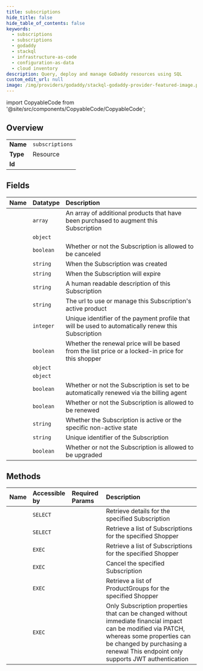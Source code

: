```yaml
---
title: subscriptions
hide_title: false
hide_table_of_contents: false
keywords:
  - subscriptions
  - subscriptions
  - godaddy    
  - stackql
  - infrastructure-as-code
  - configuration-as-data
  - cloud inventory
description: Query, deploy and manage GoDaddy resources using SQL
custom_edit_url: null
image: /img/providers/godaddy/stackql-godaddy-provider-featured-image.png
---
```


import CopyableCode from '@site/src/components/CopyableCode/CopyableCode';




## Overview
<table><tbody>
<tr><td><b>Name</b></td><td><code>subscriptions</code></td></tr>
<tr><td><b>Type</b></td><td>Resource</td></tr>
<tr><td><b>Id</b></td><td><CopyableCode code="godaddy.subscriptions.subscriptions" /></td></tr>
</tbody></table>

## Fields
| Name | Datatype | Description |
|:-----|:---------|:------------|
| <CopyableCode code="addons" /> | `array` | An array of additional products that have been purchased to augment this Subscription |
| <CopyableCode code="billing" /> | `object` |  |
| <CopyableCode code="cancelable" /> | `boolean` | Whether or not the Subscription is allowed to be canceled |
| <CopyableCode code="createdAt" /> | `string` | When the Subscription was created |
| <CopyableCode code="expiresAt" /> | `string` | When the Subscription will expire |
| <CopyableCode code="label" /> | `string` | A human readable description of this Subscription |
| <CopyableCode code="launchUrl" /> | `string` | The url to use or manage this Subscription's active product |
| <CopyableCode code="paymentProfileId" /> | `integer` | Unique identifier of the payment profile that will be used to automatically renew this Subscription |
| <CopyableCode code="priceLocked" /> | `boolean` | Whether the renewal price will be based from the list price or a locked-in price for this shopper |
| <CopyableCode code="product" /> | `object` |  |
| <CopyableCode code="relations" /> | `object` |  |
| <CopyableCode code="renewAuto" /> | `boolean` | Whether or not the Subscription is set to be automatically renewed via the billing agent |
| <CopyableCode code="renewable" /> | `boolean` | Whether or not the Subscription is allowed to be renewed |
| <CopyableCode code="status" /> | `string` | Whether the Subscription is active or the specific non-active state |
| <CopyableCode code="subscriptionId" /> | `string` | Unique identifier of the Subscription |
| <CopyableCode code="upgradeable" /> | `boolean` | Whether or not the Subscription is allowed to be upgraded |
## Methods
| Name | Accessible by | Required Params | Description |
|:-----|:--------------|:----------------|:------------|
| <CopyableCode code="get" /> | `SELECT` | <CopyableCode code="subscription_id" /> | Retrieve details for the specified Subscription |
| <CopyableCode code="list" /> | `SELECT` |  | Retrieve a list of Subscriptions for the specified Shopper |
| <CopyableCode code="_list" /> | `EXEC` |  | Retrieve a list of Subscriptions for the specified Shopper |
| <CopyableCode code="cancel" /> | `EXEC` | <CopyableCode code="subscription_id" /> | Cancel the specified Subscription |
| <CopyableCode code="product_groups" /> | `EXEC` |  | Retrieve a list of ProductGroups for the specified Shopper |
| <CopyableCode code="update" /> | `EXEC` | <CopyableCode code="subscription_id" /> | Only Subscription properties that can be changed without immediate  financial impact can be modified via PATCH, whereas some properties  can be changed by purchasing a renewal  This endpoint only supports JWT authentication |
